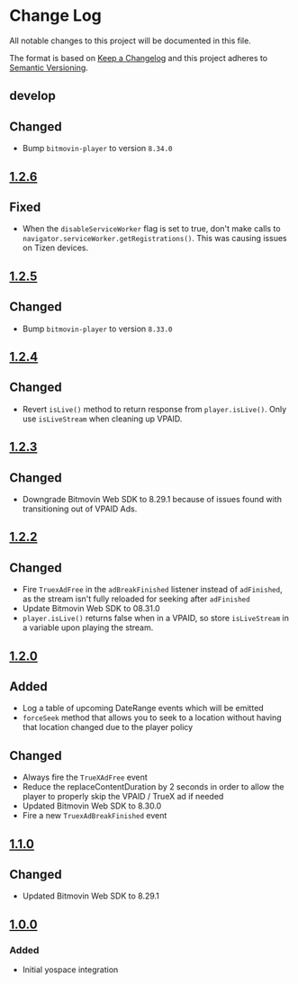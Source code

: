# Change Log
All notable changes to this project will be documented in this file.

The format is based on [Keep a Changelog](http://keepachangelog.com/) 
and this project adheres to [Semantic Versioning](http://semver.org/).

## develop
## Changed
- Bump `bitmovin-player` to version `8.34.0`

## [1.2.6]
## Fixed
- When the `disableServiceWorker` flag is set to true, don't make calls to `navigator.serviceWorker.getRegistrations()`. This was causing issues on Tizen devices. 

## [1.2.5]
## Changed
- Bump `bitmovin-player` to version `8.33.0`

## [1.2.4]
## Changed
- Revert `isLive()` method to return response from `player.isLive()`. Only use `isLiveStream` when cleaning up VPAID. 

## [1.2.3]
## Changed
- Downgrade Bitmovin Web SDK to 8.29.1 because of issues found with transitioning out of VPAID Ads.

## [1.2.2]

## Changed
- Fire `TruexAdFree` in the `adBreakFinished` listener instead of `adFinished`, as the stream isn't fully reloaded for seeking after `adFinished`
- Update Bitmovin Web SDK to 08.31.0
- `player.isLive()` returns false when in a VPAID, so store `isLiveStream` in a variable upon playing the stream.

## [1.2.0]

## Added
- Log a table of upcoming DateRange events which will be emitted
- `forceSeek` method that allows you to seek to a location without having that location changed due to the player policy
## Changed
- Always fire the `TrueXAdFree` event
- Reduce the replaceContentDuration by 2 seconds in order to allow the player to properly skip the VPAID / TrueX ad if needed
- Updated Bitmovin Web SDK to 8.30.0
- Fire a new `TruexAdBreakFinished` event

## [1.1.0]

## Changed
- Updated Bitmovin Web SDK to 8.29.1

## [1.0.0]

### Added
- Initial yospace integration

[1.2.6]: https://github.com/bitmovin/bitmovin-player-web-integrations-yospace/compare/1.2.5...1.2.6
[1.2.5]: https://github.com/bitmovin/bitmovin-player-web-integrations-yospace/compare/1.2.4...1.2.5
[1.2.4]: https://github.com/bitmovin/bitmovin-player-web-integrations-yospace/compare/1.2.3...1.2.4
[1.2.3]: https://github.com/bitmovin/bitmovin-player-web-integrations-yospace/compare/1.2.2...1.2.3
[1.2.2]: https://github.com/bitmovin/bitmovin-player-web-integrations-yospace/compare/1.2.1...1.2.2
[1.2.0]: https://github.com/bitmovin/bitmovin-player-web-integrations-yospace/compare/1.1.0...1.2.0
[1.1.0]: https://github.com/bitmovin/bitmovin-player-web-integrations-yospace/compare/1.0.0...1.1.0
[1.0.0]: https://github.com/bitmovin/bitmovin-player-web-integrations-yospace/compare/1406694e8e7c63bfa9d24b84fd6253b135cc0e74...1.0.0